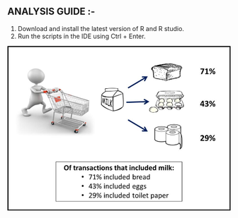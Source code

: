 <h2>ANALYSIS GUIDE :- </h2> 

1. Download and install the latest version of R and R studio.
2. Run the scripts in the IDE using Ctrl + Enter.

![](marketbasket.jpg)
